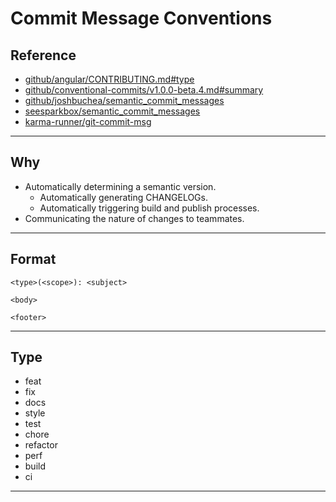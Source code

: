 # Commit Message Conventions

## Reference

- [github/angular/CONTRIBUTING.md#type](https://github.com/angular/angular/blob/22b96b9/CONTRIBUTING.md#type)
- [github/conventional-commits/v1.0.0-beta.4.md#summary](https://github.com/conventional-commits/conventionalcommits.org/blob/master/content/v1.0.0-beta.4/index.md#summary%E2%80%B8)
- [github/joshbuchea/semantic_commit_messages](https://gist.github.com/joshbuchea/6f47e86d2510bce28f8e7f42ae84c716#example)
- [seesparkbox/semantic_commit_messages](https://seesparkbox.com/foundry/semantic_commit_messages)
- [karma-runner/git-commit-msg](http://karma-runner.github.io/1.0/dev/git-commit-msg.html)

---

## Why

- Automatically determining a semantic version.
  - Automatically generating CHANGELOGs.
  - Automatically triggering build and publish processes.
- Communicating the nature of changes to teammates.

---

## Format

```
<type>(<scope>): <subject>

<body>

<footer>
```

---

## Type

- feat
- fix
- docs
- style
- test
- chore
- refactor
- perf
- build
- ci

---
